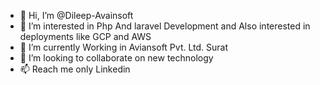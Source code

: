 - 👋 Hi, I’m @Dileep-Avainsoft
- 👀 I’m interested in Php And laravel Development and Also interested in deployments like GCP and AWS
- 🌱 I’m currently Working in Aviansoft Pvt. Ltd. Surat 
- 💞️ I’m looking to collaborate on new technology
- 📫 Reach me only Linkedin 

<!---
Dileep-Avainsoft/Dileep-Avainsoft is a ✨ special ✨ repository because its `README.md` (this file) appears on your GitHub profile.
You can click the Preview link to take a look at your changes.
--->
